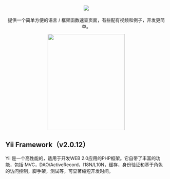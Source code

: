 <h1 align="center">
    <img src="http://nai8.me/images/ext-logos/lang-sc.png"/>
</h1>

<p align="center">
    提供一个简单方便的语言 / 框架函数速查页面，有些配有视频和例子，开发更简单。
</p>

<p align="center" style="margin-bottom:0!important;">
    <p align="center">
    <a href="http://nai8.me" target="_blank">
        <img width="240" height="300" src="https://nai8.me/images/ext-logos/xcx.png">
    </a>
    </p>
</p>



## Yii Framework（v2.0.12）
Yii 是一个高性能的，适用于开发WEB 2.0应用的PHP框架。它自带了丰富的功能，包括 MVC，DAO/ActiveRecord，I18N/L10N，缓存，身份验证和基于角色的访问控制，脚手架，测试等，可显著缩短开发时间。
